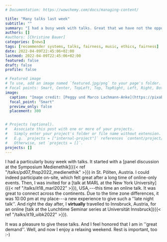 ```yaml
---
# Documentation: https://wowchemy.com/docs/managing-content/

title: "Many talks last week"
subtitle: ""
summary: "I had a busy week with talks. Great that we have not the opportunity for online talks to connect across continents."
authors: []
#authors: [Christine Bauer]
categories: [news]
tags: [recommender systems, talks, fairness, music, ethics, fairness]
date: 2022-04-09T22:45:06+02:00
lastmod: 2022-04-09T22:45:06+02:00
featured: false
draft: false
profile: false

# Featured image
# To use, add an image named `featured.jpg/png` to your page's folder.
# Focal points: Smart, Center, TopLeft, Top, TopRight, Left, Right, BottomLeft, Bottom, BottomRight.
image:
  caption: "Image credit: [Peggy und Marco Lachmann-Anke](https://pixabay.com/users/peggy_marco-1553824/?utm_source=link-attribution&amp;utm_medium=referral&amp;utm_campaign=image&amp;utm_content=1020355) from [Pixabay](https://pixabay.com/?utm_source=link-attribution&amp;utm_medium=referral&amp;utm_campaign=image&amp;utm_content=1020355)"
  focal_point: "Smart"
  preview_only: false
  placement: 300


# Projects (optional).
#   Associate this post with one or more of your projects.
#   Simply enter your project's folder or file name without extension.
#   E.g. `projects = ["internal-project"]` references `content/project/deep-learning/index.md`.
#   Otherwise, set `projects = []`.
projects: []
---
```


I had a particularly busy week with talks. It started with a  [panel discussion at the Symposium Medienethik]({{< ref "/talks/pd07_fhsp2022_medienethik" >}}) in St. Pölten, Austria. I could indeed participate on-site, which felt great after a long time of online-only events. Then, I was invited for a [talk at MARL at the New York University]({{< ref "/talks/it18_marl2022" >}}), USA,---this time an online talk. It was great to connect across the continents. Due to the time zone differences, it was 10:00 pm at my place---a new experience to give such a ''late night talk''. And right the day after, I **virtually** travelled to Innsbruck, Austria, for an online [talk at the Lunchtime Seminar series at Universität Innsbruck]({{< ref "/talks/it19_uibk2022" >}}).   

It was a pleasure to give these talks. And I feel honored that I am in ''great demand''. Well, and now I enjoy a relaxing weekend. Rest is important, too :-)